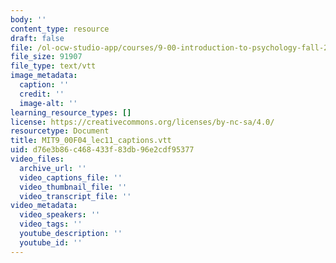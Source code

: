 ```yaml
---
body: ''
content_type: resource
draft: false
file: /ol-ocw-studio-app/courses/9-00-introduction-to-psychology-fall-2004/mit9_00f04_lec11_captions.vtt
file_size: 91907
file_type: text/vtt
image_metadata:
  caption: ''
  credit: ''
  image-alt: ''
learning_resource_types: []
license: https://creativecommons.org/licenses/by-nc-sa/4.0/
resourcetype: Document
title: MIT9_00F04_lec11_captions.vtt
uid: d76e3b86-c468-433f-83db-96e2cdf95377
video_files:
  archive_url: ''
  video_captions_file: ''
  video_thumbnail_file: ''
  video_transcript_file: ''
video_metadata:
  video_speakers: ''
  video_tags: ''
  youtube_description: ''
  youtube_id: ''
---
```

